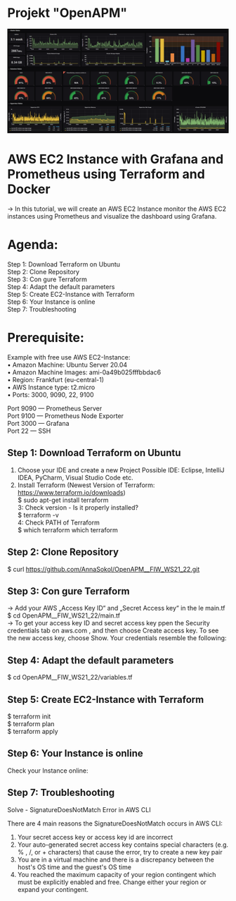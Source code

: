 # Projekt "OpenAPM"
![alt text](/grafana_bild.jpeg)

# AWS EC2 Instance with Grafana and Prometheus using Terraform and Docker 

-> In this tutorial, we will create an AWS EC2 Instance monitor the AWS EC2 instances using
Prometheus and visualize the dashboard using Grafana.

# Agenda:
Step 1: Download Terraform on Ubuntu </br>
Step 2: Clone Repository </br>
Step 3: Con gure Terraform </br>
Step 4: Adapt the default parameters </br>
Step 5: Create EC2-Instance with Terraform </br>
Step 6: Your Instance is online </br>
Step 7: Troubleshooting </br>
# Prerequisite:
Example with free use AWS EC2-Instance:</br>
• Amazon Machine: Ubuntu Server 20.04 </br>
• Amazon Machine Images: ami-0a49b025fffbbdac6 </br>
• Region: Frankfurt (eu-central-1) </br>
• AWS Instance type: t2.micro </br>
• Ports: 3000, 9090, 22, 9100 </br>

Port 9090 — Prometheus Server </br>
Port 9100 — Prometheus Node Exporter </br>
Port 3000 — Grafana </br>
Port 22 — SSH </br>

## Step 1: Download Terraform on Ubuntu
1. Choose your IDE and create a new Project
Possible IDE: Eclipse, IntelliJ IDEA, PyCharm, Visual Studio Code etc. </br>
2. Install Terraform
(Newest Version of Terraform: https://www.terraform.io/downloads)</br>
$ sudo apt-get install terraform </br>
3: Check version - Is it properly installed? </br>
$ terraform -v </br>
4: Check PATH of Terraform </br>
$ which terraform which terraform </br>

## Step 2: Clone Repository </br>
$ curl https://github.com/AnnaSokol/OpenAPM__FIW_WS21_22.git

## Step 3: Con gure Terraform
-> Add your AWS „Access Key ID“ and „Secret Access key“ in the le main.tf </br>
$ cd OpenAPM__FIW_WS21_22/main.tf </br>
-> To get your access key ID and secret access key ppen the Security credentials tab on
aws.com , and then choose Create access key. To see the new access key, choose Show. Your
credentials resemble the following:

## Step 4: Adapt the default parameters </br>
$ cd OpenAPM__FIW_WS21_22/variables.tf

## Step 5: Create EC2-Instance with Terraform
$ terraform init </br>
$ terraform plan </br>
$ terraform apply </br>

## Step 6: Your Instance is online </br>
Check your Instance online: 

## Step 7: Troubleshooting
Solve - SignatureDoesNotMatch Error in AWS CLI </br>

There are 4 main reasons the SignatureDoesNotMatch occurs in AWS CLI: </br>
1. Your secret access key or access key id are incorrect </br>
2. Your auto-generated secret access key contains special characters (e.g. % , /, or + characters) that
cause the error, try to create a new key pair </br>
3. You are in a virtual machine and there is a discrepancy between the host's OS time and the guest's
OS time </br>
4. You reached the maximum capacity of your region contingent which must be explicitly enabled
and free. Change either your region or expand your contingent.